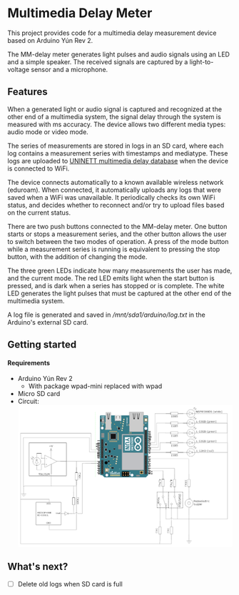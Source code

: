 # Multimedia Delay Meter
This project provides code for a multimedia delay measurement device based on Arduino Yún Rev 2. 

The MM-delay meter generates light pulses and audio signals using an LED and a simple speaker. The received signals are captured by a light-to-voltage sensor and a microphone.

## Features

When a generated light or audio signal is captured and recognized at the other end of a multimedia system, the signal delay through the system is measured with ms accuracy.
The device allows two different media types: audio mode or video mode.

The series of measurements are stored in logs in an SD card, where each log contains a measurement series with timestamps and mediatype.
These logs are uploaded to [UNINETT multimedia delay database](http://delay.uninett.no) when the device is connected to WiFi.

The device connects automatically to a known available wireless network (eduroam). When connected, it automatically uploads any logs that were saved when a WiFi was unavailable. It periodically checks its own WiFi status, and decides whether to reconnect and/or try to upload files based on the current status.

There are two push buttons connected to the MM-delay meter. One button starts or stops a measurement series, and the other button allows the user to switch between the two modes of operation. A press of the mode button while a measurement series is running is equivalent to pressing the stop button, with the addition of changing the mode.

The three green LEDs indicate how many measurements the user has made, and the current mode.
The red LED emits light when the start button is pressed, and is dark when a series has stopped or is complete.
The white LED generates the light pulses that must be captured at the other end of the multimedia system.

A log file is generated and saved in */mnt/sda1/arduino/log.txt* in the Arduino's external SD card. 

## Getting started
#### Requirements
- Arduino Yún Rev 2
  - With package wpad-mini replaced with wpad
- Micro SD card
- Circuit: 
![mm-delay-meter](img/circuit_diagram.PNG)

## What's next?
- [ ] Delete old logs when SD card is full
